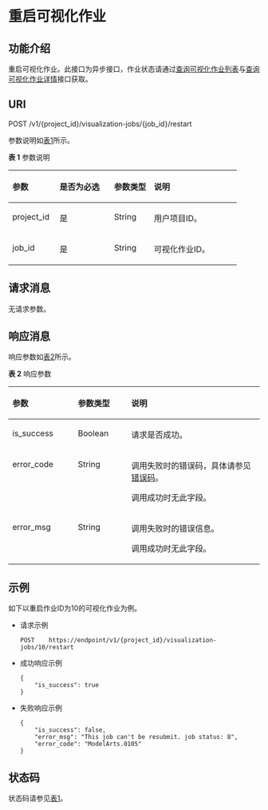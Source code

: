 # 重启可视化作业<a name="modelarts_03_0070"></a>

## 功能介绍<a name="section36118687"></a>

重启可视化作业。此接口为异步接口，作业状态请通过[查询可视化作业列表](查询可视化作业列表.md)与[查询可视化作业详情](查询可视化作业详情.md)接口获取。

## URI<a name="section56632733"></a>

POST /v1/\{project\_id\}/visualization-jobs/\{job\_id\}/restart

参数说明如[表1](#table20736351173356)所示。

**表 1**  参数说明

<a name="table20736351173356"></a>
<table><thead align="left"><tr id="row5314023173356"><th class="cellrowborder" valign="top" width="20.68%" id="mcps1.2.5.1.1"><p id="p10746977173422"><a name="p10746977173422"></a><a name="p10746977173422"></a>参数</p>
</th>
<th class="cellrowborder" valign="top" width="23.87%" id="mcps1.2.5.1.2"><p id="p65198818173422"><a name="p65198818173422"></a><a name="p65198818173422"></a>是否为必选</p>
</th>
<th class="cellrowborder" valign="top" width="17.48%" id="mcps1.2.5.1.3"><p id="p46612907173422"><a name="p46612907173422"></a><a name="p46612907173422"></a>参数类型</p>
</th>
<th class="cellrowborder" valign="top" width="37.97%" id="mcps1.2.5.1.4"><p id="p23681614151847"><a name="p23681614151847"></a><a name="p23681614151847"></a>说明</p>
</th>
</tr>
</thead>
<tbody><tr id="row18124941173356"><td class="cellrowborder" valign="top" width="20.68%" headers="mcps1.2.5.1.1 "><p id="p48322763173422"><a name="p48322763173422"></a><a name="p48322763173422"></a>project_id</p>
</td>
<td class="cellrowborder" valign="top" width="23.87%" headers="mcps1.2.5.1.2 "><p id="p4813935511624"><a name="p4813935511624"></a><a name="p4813935511624"></a>是</p>
</td>
<td class="cellrowborder" valign="top" width="17.48%" headers="mcps1.2.5.1.3 "><p id="p23375442173422"><a name="p23375442173422"></a><a name="p23375442173422"></a>String</p>
</td>
<td class="cellrowborder" valign="top" width="37.97%" headers="mcps1.2.5.1.4 "><p id="p14362646173422"><a name="p14362646173422"></a><a name="p14362646173422"></a>用户项目ID。</p>
</td>
</tr>
<tr id="row66549402173356"><td class="cellrowborder" valign="top" width="20.68%" headers="mcps1.2.5.1.1 "><p id="p12481001173422"><a name="p12481001173422"></a><a name="p12481001173422"></a>job_id</p>
</td>
<td class="cellrowborder" valign="top" width="23.87%" headers="mcps1.2.5.1.2 "><p id="p2118234711624"><a name="p2118234711624"></a><a name="p2118234711624"></a>是</p>
</td>
<td class="cellrowborder" valign="top" width="17.48%" headers="mcps1.2.5.1.3 "><p id="p15034621173422"><a name="p15034621173422"></a><a name="p15034621173422"></a>String</p>
</td>
<td class="cellrowborder" valign="top" width="37.97%" headers="mcps1.2.5.1.4 "><p id="p9844788173422"><a name="p9844788173422"></a><a name="p9844788173422"></a>可视化作业ID。</p>
</td>
</tr>
</tbody>
</table>

## 请求消息<a name="section39932554"></a>

无请求参数。

## 响应消息<a name="section23848671"></a>

响应参数如[表2](#table1616937211145)所示。

**表 2**  响应参数

<a name="table1616937211145"></a>
<table><thead align="left"><tr id="row3299591411145"><th class="cellrowborder" valign="top" width="26.097390260973903%" id="mcps1.2.4.1.1"><p id="p64685575111418"><a name="p64685575111418"></a><a name="p64685575111418"></a>参数</p>
</th>
<th class="cellrowborder" valign="top" width="21.217878212178782%" id="mcps1.2.4.1.2"><p id="p5602779111418"><a name="p5602779111418"></a><a name="p5602779111418"></a>参数类型</p>
</th>
<th class="cellrowborder" valign="top" width="52.684731526847315%" id="mcps1.2.4.1.3"><p id="p145514399401"><a name="p145514399401"></a><a name="p145514399401"></a>说明</p>
</th>
</tr>
</thead>
<tbody><tr id="row0238128181915"><td class="cellrowborder" valign="top" width="26.097390260973903%" headers="mcps1.2.4.1.1 "><p id="p2530905217407"><a name="p2530905217407"></a><a name="p2530905217407"></a>is_success</p>
</td>
<td class="cellrowborder" valign="top" width="21.217878212178782%" headers="mcps1.2.4.1.2 "><p id="p2536505617407"><a name="p2536505617407"></a><a name="p2536505617407"></a>Boolean</p>
</td>
<td class="cellrowborder" valign="top" width="52.684731526847315%" headers="mcps1.2.4.1.3 "><p id="p4130369517407"><a name="p4130369517407"></a><a name="p4130369517407"></a>请求是否成功。</p>
</td>
</tr>
<tr id="row994226511145"><td class="cellrowborder" valign="top" width="26.097390260973903%" headers="mcps1.2.4.1.1 "><p id="p5018360111418"><a name="p5018360111418"></a><a name="p5018360111418"></a>error_code</p>
</td>
<td class="cellrowborder" valign="top" width="21.217878212178782%" headers="mcps1.2.4.1.2 "><p id="p42122968111418"><a name="p42122968111418"></a><a name="p42122968111418"></a>String</p>
</td>
<td class="cellrowborder" valign="top" width="52.684731526847315%" headers="mcps1.2.4.1.3 "><p id="p115491551124112"><a name="p115491551124112"></a><a name="p115491551124112"></a>调用失败时的错误码，具体请参见<a href="错误码.md">错误码</a>。</p>
<p id="p56517271111418"><a name="p56517271111418"></a><a name="p56517271111418"></a>调用成功时无此字段。</p>
</td>
</tr>
<tr id="row4055089611145"><td class="cellrowborder" valign="top" width="26.097390260973903%" headers="mcps1.2.4.1.1 "><p id="p31663372111418"><a name="p31663372111418"></a><a name="p31663372111418"></a>error_msg</p>
</td>
<td class="cellrowborder" valign="top" width="21.217878212178782%" headers="mcps1.2.4.1.2 "><p id="p41451367111418"><a name="p41451367111418"></a><a name="p41451367111418"></a>String</p>
</td>
<td class="cellrowborder" valign="top" width="52.684731526847315%" headers="mcps1.2.4.1.3 "><p id="p463795419413"><a name="p463795419413"></a><a name="p463795419413"></a>调用失败时的错误信息。</p>
<p id="p2117573111418"><a name="p2117573111418"></a><a name="p2117573111418"></a>调用成功时无此字段。</p>
</td>
</tr>
</tbody>
</table>

## 示例<a name="section690185017914"></a>

如下以重启作业ID为10的可视化作业为例。

-   请求示例

    ```
    POST    https://endpoint/v1/{project_id}/visualization-jobs/10/restart
    ```


-   成功响应示例

    ```
    {
        "is_success": true
    }
    ```

-   失败响应示例

    ```
    {
        "is_success": false,
        "error_msg": "This job can't be resubmit. job status: 8",
        "error_code": "ModelArts.0105"
    }
    ```


## 状态码<a name="section16342114917109"></a>

状态码请参见[表1](状态码.md#table1450010510213)。

